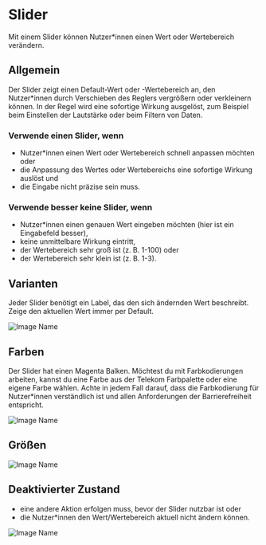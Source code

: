 # Slider

Mit einem Slider können Nutzer*innen einen Wert oder Wertebereich verändern.

## Allgemein

Der Slider zeigt einen Default-Wert oder -Wertebereich an, den Nutzer*innen durch Verschieben des Reglers vergrößern oder verkleinern können. In der Regel wird eine sofortige Wirkung ausgelöst, zum Beispiel beim Einstellen der Lautstärke oder beim Filtern von Daten.

### Verwende einen Slider, wenn

- Nutzer*innen einen Wert oder Wertebereich schnell anpassen möchten oder
- die Anpassung des Wertes oder Wertebereichs eine sofortige Wirkung auslöst und
- die Eingabe nicht präzise sein muss.

### Verwende besser keine Slider, wenn

- Nutzer*innen einen genauen Wert eingeben möchten (hier ist ein Eingabefeld besser),
- keine unmittelbare Wirkung eintritt,
- der Wertebereich sehr groß ist (z. B. 1-100) oder
- der Wertebereich sehr klein ist (z. B. 1-3).

## Varianten

Jeder Slider benötigt ein Label, das den sich ändernden Wert beschreibt. Zeige den aktuellen Wert immer per Default.

![Image Name](/assets/3_components/slider/slider_types.png)

## Farben

Der Slider hat einen Magenta Balken. Möchtest du mit Farbkodierungen arbeiten, kannst du eine Farbe aus der Telekom Farbpalette oder eine eigene Farbe wählen. Achte in jedem Fall darauf, dass die Farbkodierung für Nutzer*innen verständlich ist und allen Anforderungen der Barrierefreiheit entspricht.

![Image Name](/assets/3_components/slider/slider_color.png)

## Größen

![Image Name](/assets/3_components/slider/slider_sizes.png)

 ## Deaktivierter Zustand

*	eine andere Aktion erfolgen muss, bevor der Slider nutzbar ist oder
*	die Nutzer*innen den Wert/Wertebereich aktuell nicht ändern können.

![Image Name](/assets/3_components/slider/slider_disabled.png)

